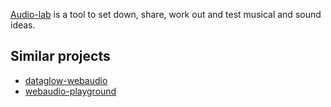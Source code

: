 [Audio-lab](http://dfcreative.github.io/audio-lab) is a tool to set down, share, work out and test musical and sound ideas.


## Similar projects

* [dataglow-webaudio](https://github.com/forresto/dataflow-webaudio)
* [webaudio-playground](https://github.com/cwilso/WebAudio)